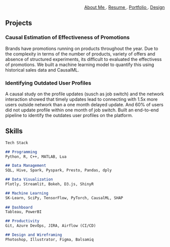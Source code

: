 <div style="text-align: right">
 
   <a href = "https://github.com/Ezhilvel/portfolio/edit/main/README.md" > About Me </a> . 
   <a href = "https://github.com/Ezhilvel/portfolio/edit/main/README.md" > Resume </a> . 
   <a href = "https://github.com/Ezhilvel/portfolio/edit/main/README.md" > Portfolio </a> . 
   <a href = "https://github.com/Ezhilvel/portfolio/edit/main/README.md" > Design </a> 

</div>

## Projects


### Causal Estimation of Effectiveness of Promotions

Brands have promotions running on products throughout the year. Due to the complexity in terms of the number of products, variety of offers and absence of structured experiments, its difficult to evaluated the effectivess of promotions. We built a machine learning model to quantify this using historical sales data and CausalML.

### Identifying Outdated User Profiles

A causal study on the profile updates (susch as job switch) and the network interaction showed that timely updates lead to connecting with 1.5x more users outside network than a one month delayed update. And 60% of users did not update profile within one month of job switch. Built an end-to-end pipeline to identify the outdates user profiles on the platform.


## Skills

```markdown
Tech Stack

## Programming 
Python, R, C++, MATLAB, Lua

## Data Management
SQL, Hive, Spark, Pyspark, Presto, Pandas, dply

## Data Visualization 
Plotly, Streamlit, Bokeh, D3.js, ShinyR

## Machine Learning
SK-Learn, SciPy, TensorFlow, PyTorch, CausalML, SHAP
 
## Dashboard
Tableau, PowerBI

## Productivity 
Git, Azure DevOps, JIRA, Airflow (CI/CD)

## Design and Wireframing
Photoshop, Illustrator, Figma, Balsamiq

```

